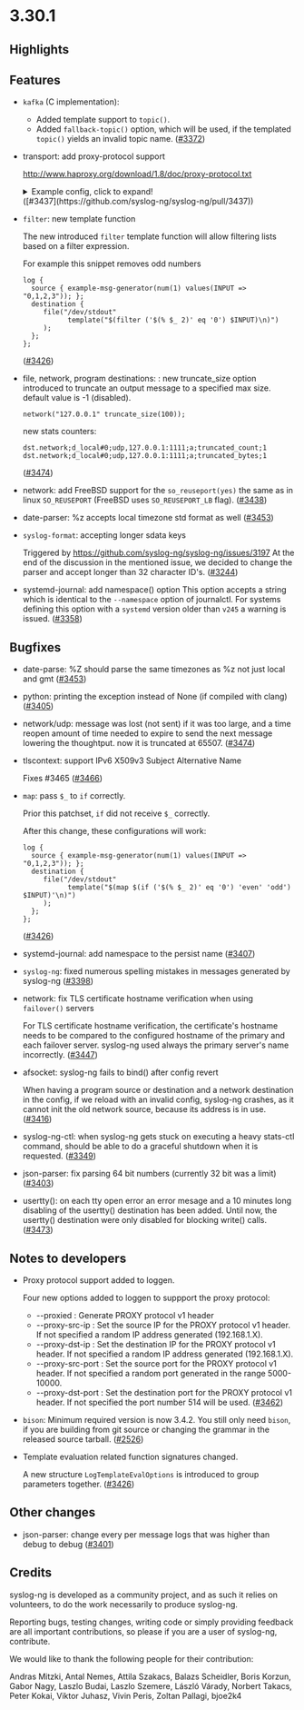 3.30.1
======

## Highlights

<Fill this block manually from the blocks below>

## Features

 * `kafka` (C implementation):
    * Added template support to `topic()`.
    * Added `fallback-topic()` option, which will be used, if the templated `topic()` yields an invalid topic name.
   ([#3372](https://github.com/syslog-ng/syslog-ng/pull/3372))
 * transport: add proxy-protocol support
   
   http://www.haproxy.org/download/1.8/doc/proxy-protocol.txt
   
   <details>
     <summary>Example config, click to expand!</summary>
   
   ```
   @version: 3.29
   
   source s_tcp_pp {
       network(
           port(7777)
   #        transport("proxied-tcp")
           transport("proxied-tls")
           tls(
                key-file("/openssl/certs/certs/server/server.rsa")
                cert-file("openssl/certs/certs/server/server.crt")
                ca-dir("/openssl/certs/certs/CA")
   #             peer-verify("optional-untrusted")
                peer-verify("required-trusted")
            )
       );
   };
   
   destination d_file {
       file("/var/log/pp.log" template("$(format-json --scope nv-pairs)\n"));
   };
   
   log {
       source(s_tcp_pp);
       destination(d_file);
   };
   
   ```
   
   </details>
   ([#3437](https://github.com/syslog-ng/syslog-ng/pull/3437))
 * `filter`: new template function
   
   The new introduced `filter` template function will allow filtering lists based on a filter expression.
   
   For example this snippet removes odd numbers
   ```
   log {
     source { example-msg-generator(num(1) values(INPUT => "0,1,2,3")); };
     destination {
        file("/dev/stdout"
              template("$(filter ('$(% $_ 2)' eq '0') $INPUT)\n)")
        );
     };
   };
   ```
   ([#3426](https://github.com/syslog-ng/syslog-ng/pull/3426))
 * file, network, program destinations: : new truncate_size option introduced to truncate an output message to a specified max size. default value is -1 (disabled).
   
   ```
   network("127.0.0.1" truncate_size(100));
   ```
   
   new stats counters:
   ```
   dst.network;d_local#0;udp,127.0.0.1:1111;a;truncated_count;1
   dst.network;d_local#0;udp,127.0.0.1:1111;a;truncated_bytes;1
   ```
   ([#3474](https://github.com/syslog-ng/syslog-ng/pull/3474))
 * network: add FreeBSD support for the `so_reuseport(yes)` the same as in linux `SO_REUSEPORT` (FreeBSD uses `SO_REUSEPORT_LB` flag).
   ([#3438](https://github.com/syslog-ng/syslog-ng/pull/3438))
 * date-parser: %z accepts local timezone std format as well
   ([#3453](https://github.com/syslog-ng/syslog-ng/pull/3453))
 * `syslog-format`: accepting longer sdata keys
   
   Triggered by https://github.com/syslog-ng/syslog-ng/issues/3197
   At the end of the discussion in the mentioned issue, we decided
   to change the parser and accept longer than 32 character ID's.
   ([#3244](https://github.com/syslog-ng/syslog-ng/pull/3244))
 * systemd-journal: add namespace() option
   This option accepts a string which is identical to the `--namespace` option of journalctl.
   For systems defining this option with a `systemd` version older than `v245` a warning is issued.
   ([#3358](https://github.com/syslog-ng/syslog-ng/pull/3358))

## Bugfixes

 * date-parse: %Z should parse the same timezones as %z not just local and gmt
   ([#3453](https://github.com/syslog-ng/syslog-ng/pull/3453))
 * python: printing the exception instead of None (if compiled with clang)
   ([#3405](https://github.com/syslog-ng/syslog-ng/pull/3405))
 * network/udp: message was lost (not sent) if it was too large, and a time reopen amount of time needed to expire to send the next message lowering the thoughtput. now it is truncated at 65507.
   ([#3474](https://github.com/syslog-ng/syslog-ng/pull/3474))
 * tlscontext: support IPv6 X509v3 Subject Alternative Name
   
   Fixes #3465
   ([#3466](https://github.com/syslog-ng/syslog-ng/pull/3466))
 * `map`: pass `$_` to `if` correctly.
   
   Prior this patchset, `if` did not receive `$_` correctly.
   
   After this change, these configurations will work:
   
   ```
   log {
     source { example-msg-generator(num(1) values(INPUT => "0,1,2,3")); };
     destination {
        file("/dev/stdout"
              template("$(map $(if ('$(% $_ 2)' eq '0') 'even' 'odd') $INPUT)'\n)")
        );
     };
   };
   ```
   ([#3426](https://github.com/syslog-ng/syslog-ng/pull/3426))
 * systemd-journal: add namespace to the persist name
   ([#3407](https://github.com/syslog-ng/syslog-ng/pull/3407))
 * `syslog-ng`: fixed numerous spelling mistakes in messages generated by syslog-ng
   ([#3398](https://github.com/syslog-ng/syslog-ng/pull/3398))
 * network: fix TLS certificate hostname verification when using `failover()` servers
   
   For TLS certificate hostname verification, the certificate's hostname needs to be compared to the configured hostname
   of the primary and each failover server. syslog-ng used always the primary server's name incorrectly.
   ([#3447](https://github.com/syslog-ng/syslog-ng/pull/3447))
 * afsocket: syslog-ng fails to bind() after config revert
   
   When having a program source or destination and a network destination in the
   config, if we reload with an invalid config, syslog-ng crashes, as it cannot init
   the old network source, because its address is in use.
   ([#3416](https://github.com/syslog-ng/syslog-ng/pull/3416))
 * syslog-ng-ctl: when syslog-ng gets stuck on executing a heavy stats-ctl command, should be
   able to do a graceful shutdown when it is requested.
   ([#3349](https://github.com/syslog-ng/syslog-ng/pull/3349))
 * json-parser: fix parsing 64 bit numbers (currently 32 bit was a limit)
   ([#3403](https://github.com/syslog-ng/syslog-ng/pull/3403))
 * usertty(): on each tty open error an error mesage and a 10 minutes long disabling of the usertty() destination has been added.
   Until now, the usertty() destination were only disabled for blocking write() calls.
   ([#3473](https://github.com/syslog-ng/syslog-ng/pull/3473))

## Notes to developers

 * Proxy protocol support added to loggen.
   
   Four new options added to loggen to suppport the proxy protocol:
   * --proxied : Generate PROXY protocol v1 header
   * --proxy-src-ip : Set the source IP for the PROXY protocol v1 header. If not specified a random IP address generated (192.168.1.X).
   * --proxy-dst-ip : Set the destination IP for the PROXY protocol v1 header. If not specified a random IP address generated (192.168.1.X).
   * --proxy-src-port : Set the source port for the PROXY protocol v1 header. If not specified a random port generated in the range 5000-10000.
   * --proxy-dst-port : Set the destination port for the PROXY protocol v1 header. If not specified the port number 514 will be used.
   ([#3462](https://github.com/syslog-ng/syslog-ng/pull/3462))
 * `bison`: Minimum required version is now 3.4.2.
   You still only need `bison`, if you are building from git source or changing the grammar in the released source tarball.
   ([#2526](https://github.com/syslog-ng/syslog-ng/pull/2526))
 * Template evaluation related function signatures changed.
   
   A new structure `LogTemplateEvalOptions` is introduced to group parameters together.
   ([#3426](https://github.com/syslog-ng/syslog-ng/pull/3426))

## Other changes

 * json-parser: change every per message logs that was higher than debug to debug
   ([#3401](https://github.com/syslog-ng/syslog-ng/pull/3401))

## Credits

syslog-ng is developed as a community project, and as such it relies
on volunteers, to do the work necessarily to produce syslog-ng.

Reporting bugs, testing changes, writing code or simply providing
feedback are all important contributions, so please if you are a user
of syslog-ng, contribute.

We would like to thank the following people for their contribution:

Andras Mitzki, Antal Nemes, Attila Szakacs, Balazs Scheidler,
Boris Korzun, Gabor Nagy, Laszlo Budai, Laszlo Szemere, László Várady,
Norbert Takacs, Peter Kokai, Viktor Juhasz, Vivin Peris, Zoltan Pallagi,
bjoe2k4
